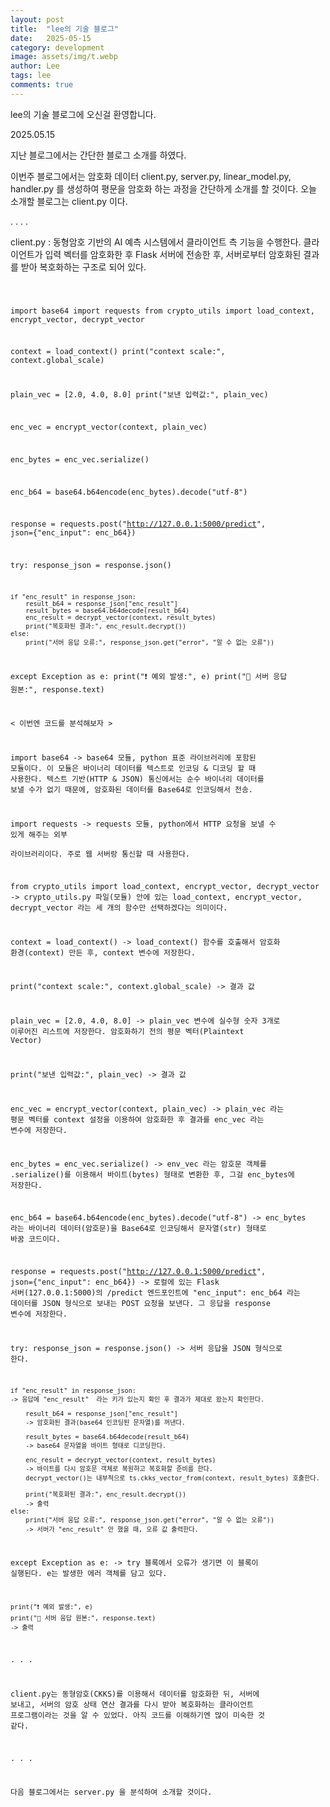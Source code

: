```yaml
---
layout: post
title:  "lee의 기술 블로그"
date:   2025-05-15
category: development
image: assets/img/t.webp
author: Lee
tags: lee
comments: true
---
```


lee의 기술 블로그에 오신걸 환영합니다.

2025.05.15


지난 블로그에서는 간단한 블로그 소개를 하였다.

이번주 블로그에서는 암호화 데이터 client.py, server.py, linear_model.py, 
handler.py 를 생성하여 평문을 암호화 하는 과정을 간단하게 소개를 할 것이다.
오늘 소개할 블로그는 client.py 이다.


.
.
.
.


client.py
: 동형암호 기반의 AI 예측 시스템에서 클라이언트 측 기능을 수행한다.       클라이언트가 입력 벡터를 암호화한 후 Flask 서버에 전송한 후, 서버로부터 암호화된 결과를 받아 복호화하는 구조로 되어 있다.

<code>

import base64
import requests
from crypto_utils import load_context, encrypt_vector, decrypt_vector 


context = load_context()
print("context scale:", context.global_scale) 


plain_vec = [2.0, 4.0, 8.0]
print("보낸 입력값:", plain_vec)


enc_vec = encrypt_vector(context, plain_vec)


enc_bytes = enc_vec.serialize()


enc_b64 = base64.b64encode(enc_bytes).decode("utf-8")


response = requests.post("http://127.0.0.1:5000/predict", json={"enc_input": enc_b64})

try:
    response_json = response.json()
    
    if "enc_result" in response_json:
        result_b64 = response_json["enc_result"]  
        result_bytes = base64.b64decode(result_b64)  
        enc_result = decrypt_vector(context, result_bytes) 
        print("복호화된 결과:", enc_result.decrypt())  
    else:
        print("서버 응답 오류:", response_json.get("error", "알 수 없는 오류"))

except Exception as e:
    print("❗ 예외 발생:", e)
    print("📨 서버 응답 원본:", response.text)


< 이번엔 코드를 분석해보자 >

import base64
-> base64 모듈, python 표준 라이브러리에 포함된 모듈이다.
   이 모듈은 바이너리 데이터를 텍스트로 인코딩 & 디코딩 할 때 사용한다.
   텍스트 기반(HTTP & JSON) 통신에서는 순수 바이너리 데이터를 보낼 수가 없기 때문에, 암호화된 데이터를 Base64로 인코딩해서 전송.

import requests
-> requests 모듈, python에서 HTTP 요청을 보낼 수 있게 해주는 외부            
   라이브러리이다. 주로 웹 서버랑 통신할 때 사용한다. 

from crypto_utils import load_context, encrypt_vector, decrypt_vector
-> crypto_utils.py 파일(모듈) 안에 있는 load_context,       encrypt_vector, decrypt_vector 라는 세 개의 함수만 선택하겠다는 의미이다.

context = load_context()
-> load_context() 함수를 호출해서 암호화 환경(context) 만든 후, context 변수에 저장한다. 

print("context scale:", context.global_scale)
-> 결과 값

plain_vec = [2.0, 4.0, 8.0]
-> plain_vec 변수에 실수형 숫자 3개로 이루어진 리스트에 저장한다. 암호화하기 전의 평문 벡터(Plaintext Vector)

print("보낸 입력값:", plain_vec)
-> 결과 값

enc_vec = encrypt_vector(context, plain_vec)
-> plain_vec 라는 평문 벡터를 context 설정을 이용하여 암호화한 후 결과를 enc_vec 라는 변수에 저장한다.


enc_bytes = enc_vec.serialize()
-> env_vec 라는 암호문 객체를 .serialize()를 이용해서 바이트(bytes) 형태로 변환한 후, 그걸 enc_bytes에 저장한다. 


enc_b64 = base64.b64encode(enc_bytes).decode("utf-8")
-> enc_bytes 라는 바이너리 데이터(암호문)을 Base64로 인코딩해서 문자열(str) 형태로 바꿈 코드이다.


response = requests.post("http://127.0.0.1:5000/predict", json={"enc_input": enc_b64})
-> 로컬에 있는 Flask 서버(127.0.0.1:5000)의 /predict 엔드포인트에 "enc_input": enc_b64 라는 데이터를 JSON 형식으로 보내는 POST 요청을 보낸다. 그 응답을 response 변수에 저장한다.

try:
    response_json = response.json()
    -> 서버 응답을 JSON 형식으로 한다.
    
    if "enc_result" in response_json:
    -> 응답에 "enc_result"  라는 키가 있는지 확인 후 결과가 제대로 왔는지 확인한다.

        result_b64 = response_json["enc_result"]  
        -> 암호화된 결과(base64 인코딩된 문자열)를 꺼낸다.

        result_bytes = base64.b64decode(result_b64)
        -> base64 문자열을 바이트 형태로 디코딩한다.

        enc_result = decrypt_vector(context, result_bytes) 
        -> 바이트를 다시 암호문 객체로 복원하고 복호화할 준비를 한다.
        decrypt_vector()는 내부적으로 ts.ckks_vector_from(context, result_bytes) 호출한다.

        print("복호화된 결과:", enc_result.decrypt())
        -> 출력  
    else:
        print("서버 응답 오류:", response_json.get("error", "알 수 없는 오류"))
        -> 서버가 "enc_result" 안 했을 때, 오류 값 출력한다.

except Exception as e:
-> try 블록에서 오류가 생기면 이 블록이 실행된다. 
   e는 발생한 에러 객체를 담고 있다.

    print("❗ 예외 발생:", e)
    print("📨 서버 응답 원본:", response.text)
    -> 출력


.
.
.

client.py는 동형암호(CKKS)를 이용해서 데이터를 암호화한 뒤, 서버에 보내고, 서버의 암호 상태 연산 결과를 다시 받아 복호화하는 클라이언트 프로그램이라는 것을 알 수 있었다. 아직 코드를 이해하기엔 많이 미숙한 것 같다.

.
.
.

다음 블로그에서는 server.py 을 분석하여 소개할 것이다. 